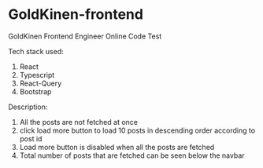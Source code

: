 # GoldKinen-frontend

GoldKinen Frontend Engineer Online Code Test

Tech stack used:

1. React
2. Typescript
3. React-Query
4. Bootstrap

Description:

1. All the posts are not fetched at once
2. click load more button to load 10 posts in descending order according to post id
3. Load more button is disabled when all the posts are fetched
4. Total number of posts that are fetched can be seen below the navbar
